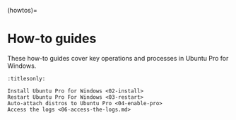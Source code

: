 (howtos)=

# How-to guides

These how-to guides cover key operations and processes in Ubuntu Pro for Windows.

```{toctree}
:titlesonly:

Install Ubuntu Pro for Windows <02-install>
Restart Ubuntu Pro For Windows <03-restart>
Auto-attach distros to Ubuntu Pro <04-enable-pro>
Access the logs <06-access-the-logs.md>
```